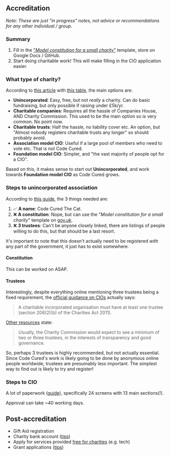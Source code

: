## Accreditation

*Note: These are just "in progress" notes, not advice or recommendations for any other individual / group.*

### Summary

1. Fill in the ["*Model constitution for a small charity*"](https://www.gov.uk/government/publications/setting-up-a-charity-model-governing-documents) template, store on Google Docs / GitHub.
2. Start doing charitable work! This will make filling in the CIO application easier.

### What type of charity?

According to [this article](https://www.charityexcellence.co.uk/Home/BlogDetail?Link=How_to-register_a_charity) with [this table](https://www.slideshare.net/IanMclintock/charity-registration-infographic-online-guides), the main options are:

* **Unincorporated**: Easy, free, but not *really* a charity. Can do basic fundraising, but only possible if raising under £5k/yr.
* **Charitable companies**: Requires all the hassle of Companies House, AND Charity Commission. This used to be the main option so is very common. No point now.
* **Charitable trusts**: Half the hassle, no liability cover etc. An option, but "Almost nobody registers charitable trusts any longer" so should probably avoid.
* **Association model CIO**: Useful if a large pool of members who need to vote etc. That is not Code Cured.
* **Foundation model CIO**: Simpler, and "the vast majority of people opt for a CIO".

Based on this, it makes sense to start out **Unincorporated**, and work towards **Foundation model CIO** as Code Cured grows.

### Steps to unincorporated association

According to [this guide](https://www.charityexcellence.co.uk/Home/BlogDetail?Link=Unincorporated_Association_Toolkit), the 3 things needed are:

1. ✅ **A name**: Code Cured The Cat.
2. ❌ **A constitution**: Nope, but can use the "*Model constitution for a small charity*" template on [gov.uk](https://www.gov.uk/government/publications/setting-up-a-charity-model-governing-documents).
3. ❌ **3 trustees**: Can't be anyone closely linked, there are listings of people willing to do this, but that should be a last resort.

It's important to note that this doesn't actually need to be registered *with* any part of the government, it just has to exist somewhere.

#### Constitution

This can be worked on ASAP.

#### Trustees 

Interestingly, despite everything online mentioning three trustees being a fixed requirement, the [official guidance on CIOs](https://www.gov.uk/government/publications/charitable-incorporated-organisations/practice-guide-14a-charitable-incorporated-organisations#:~:text=1.3%20Constitution%20and%20trustees) actually says:

> A charitable incorporated organisation must have at least one trustee (section 206(2)(b) of the Charities Act 2011).

[Other resources](https://fcls.co.uk/a-guide-to-forming-a-charitable-incorporated-organisation-cio/) state:

> Usually, the Charity Commission would expect to see a minimum of two or three trustees, in the interests of transparency and good governance.

So, perhaps 3 trustees is highly recommended, but not actually essential. Since Code Cured's work is likely going to be done by anonymous online people worldwide, trustees are presumably less important. The simplest way to find out is likely to try and register!

### Steps to CIO

A lot of paperwork ([guide](https://www.charityexcellence.co.uk/Home/BlogDetail?Link=How_to-register_a_charity)), specifically 24 screens with 13 main sections(!).

Approval can take ~40 working days.

## Post-accreditation

* Gift Aid registration
* Charity bank account ([tips](https://www.linkedin.com/pulse/how-open-free-charity-bank-account-ian-mclintock/))
* Apply for services provided [free for charities](https://www.charityexcellence.co.uk/Home/BlogDetail?Link=Charity_Help_Finder) (e.g. tech)
* Grant applications ([tips](https://www.charityexcellence.co.uk/Home/BlogDetail?Link=Charity_Grant_Funding_Finder)) 